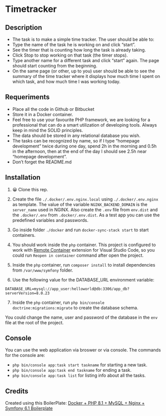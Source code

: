 # Timetracker

## Description
- The task is to make a simple time tracker. The user should be able to:
- Type the name of the task he is working on and click “start”.
- See the timer that is counting how long the task is already taking.
- Click Stop to stop working on that task (the timer stops).
- Type another name for a different task and click “start” again. The page should start
counting from the beginning.
- On the same page (or other, up to you) user should be able to see the summary of the
time tracker where it displays how much time I spent on which task, and how much time
I was working today.

## Requeriments
- Place all the code in Github or Bitbucket
- Store it in a Docker container.
- Feel free to use your favourite PHP framework, we are looking for a professional that
can do a smart utilization of developing tools. Always keep in mind the SOLID principles.
- The data should be stored in any relational database you wish.
- The tasks can be recognized by name, so if I type “homepage development” twice
during one day, spend 2h in the morning and 0.5h in the afternoon, then at the end of
the day I should see 2.5h near “homepage development”.
- Don’t forget the README.md

## Installation

1. 😀 Clone this rep.

2. Create the file `./.docker/.env.nginx.local` using `./.docker/.env.nginx` as template. The value of the variable `NGINX_BACKEND_DOMAIN` is the `server_name` used in NGINX. Also create the `.env` file from `env.dist` and the `.docker/.env` from `.docker/.env.dist`. As a test app you can use the predefined variables and passwords.

3. Go inside folder `./docker` and run `docker-sync-stack start` to start containers.

4. You should work inside the `php` container. This project is configured to work with [Remote Container](https://marketplace.visualstudio.com/items?itemName=ms-vscode-remote.remote-containers) extension for Visual Studio Code, so you could run `Reopen in container` command after open the project.

5. Inside the `php` container, run `composer install` to install dependencies from `/var/www/symfony` folder.

6. Use the following value for the DATABASE_URL environment variable:

```
DATABASE_URL=mysql://app_user:helloworld@db:3306/app_db?serverVersion=8.0.23
```
7. Inside the `php` container, run `php bin/console doctrine:migrations:migrate` to create the database schema.

You could change the name, user and password of the database in the `env` file at the root of the project.

## Console

You can use the web application via broswer or via console. The commands for the console are:
- `php bin/console app:task start taskname` for starting a new task.
- `php bin/console app:task end taskname` for ending a task.
- `php bin/console app:task list` for listing info about all the tasks.


## Credits
Created using this BoilerPlate: [Docker + PHP 8.1 + MySQL + Nginx + Symfony 6.1 Boilerplate](https://github.com/ger86/symfony-docker)